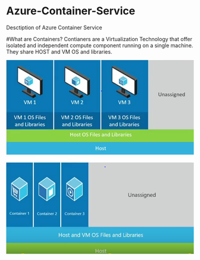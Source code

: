 # Azure-Container-Service
Desctiption of Azure Container Service 

#What are Containers? 
Contianers are a Virtualization Technology that offer isolated and independent compute component running on a single machine. They share HOST and VM OS and libraries. 

![VM vs Containers ](https://github.com/adebisioje/Azure-Container-Service/blob/master/images/VMvsContainers.PNG)





